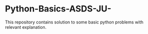 # Python-Basics-ASDS-JU-
This repository contains solution to some basic python problems with relevant explanation.
